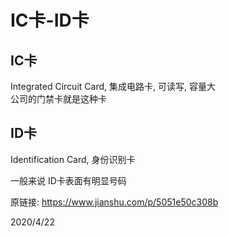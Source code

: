 # IC卡-ID卡

## IC卡
Integrated Circuit Card, 集成电路卡, 可读写, 容量大  
公司的门禁卡就是这种卡  


## ID卡
Identification Card, 身份识别卡  

一般来说 ID卡表面有明显号码  


原链接: https://www.jianshu.com/p/5051e50c308b  


2020/4/22  

